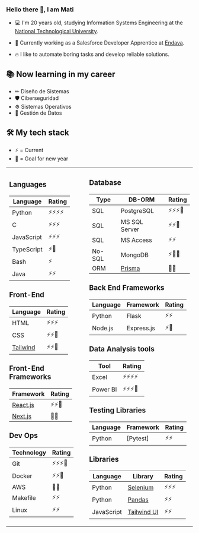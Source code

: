 ### Hello there 👋, I am Mati

- 💻 I'm 20 years old, studying Information Systems Engineering at the [National Technological University](http://www.frba.utn.edu.ar/).

- 🚀 Currently working as a Salesforce Developer Apprentice at [Endava](https://www.endava.com/).
  
- 🔥 I like to automate boring tasks and develop reliable solutions.


## 📚 Now learning in my career
- ✏ Diseño de Sistemas
- 🛡 Ciberseguridad
- ⚙ Sistemas Operativos
- 💾 Gestión de Datos


## 🛠 My tech stack

- ⚡ = Current
- 🎯 = Goal for new year


<table>
  <tr>
    <td>
  
### Languages

| Language   | Rating     |
| ---------- | ---------- |
| Python     | ⚡⚡⚡⚡  |
| C          | ⚡⚡⚡    |
| JavaScript | ⚡⚡⚡    |
| TypeScript | ⚡🎯      |
| Bash       | ⚡         |
| Java       | ⚡⚡      |

### Front-End

| Language                                                | Rating    | 
| ------------------------------------------------------- | --------  |
| HTML                                                    | ⚡⚡⚡   | 
| CSS                                                     | ⚡⚡🎯   |
| [Tailwind](https://github.com/tailwindlabs/tailwindcss) | ⚡⚡🎯   | 

### Front-End Frameworks

| Framework                                      | Rating   |
| ---------------------------------------------- | -------- |
| [React.js](https://github.com/facebook/react)  | ⚡⚡🎯  |
| [Next.js](https://github.com/vercel/next.js)   | 🎯🎯    |

### Dev Ops

| Technology | Rating     |
| ---------- | ---------- |
| Git        | ⚡⚡⚡🎯 |
| Docker     | ⚡⚡🎯    |
| AWS        | 🎯🎯      |
| Makefile   | ⚡⚡      |
| Linux      | ⚡⚡      |

   </td>
   <td>
 
### Database

| Type    | DB-ORM           | Rating     |
| ------- | ---------------- | --------   |
| SQL     | PostgreSQL       | ⚡⚡⚡🎯  |
| SQL     | MS SQL Server    | ⚡⚡🎯    |
| SQL     | MS Access        | ⚡⚡      |
| No-SQL  | MongoDB          | ⚡🎯🎯    | 
| ORM     | [Prisma](https://github.com/prisma/prisma) | 🎯🎯 | 

### Back End Frameworks

| Language | Framework               | Rating    |
| -------- | ----------------------- | --------- |
| Python   | Flask                   | ⚡⚡     |
| Node.js  | Express.js              | ⚡🎯     |

### Data Analysis tools
     
| Tool         | Rating     |
| --------     | --------   |
| Excel        | ⚡⚡⚡⚡ |
| Power BI     | ⚡⚡⚡🎯 |

### Testing Libraries
      
| Language | Framework  | Rating    |
| -------- | ---------- | --------- |
| Python   | [Pytest]   | ⚡⚡     |

### Libraries

| Language   | Library                                                | Rating   |
|------------| ------------------------------------------------------ | -------- |
| Python | [Selenium](https://pypi.org/project/selenium)              | ⚡⚡⚡  |
| Python | [Pandas](https://pandas.pydata.org/)                       | ⚡⚡    |
| JavaScript | [Tailwind UI](https://tailwindui.com/)                 | ⚡⚡    |

  </td>
 </tr>
</table>
